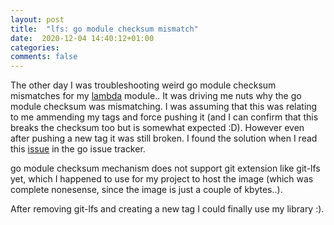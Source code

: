 ```yaml
---
layout: post
title:  "lfs: go module checksum mismatch"
date:  2020-12-04 14:40:12+01:00
categories: 
comments: false
---
```


The other day I was troubleshooting weird go module checksum mismatches for my [lambda](https://github.com/4thel00z/lambda) module..
It was driving me nuts why the go module checksum was mismatching.
I was assuming that this was relating to me ammending my tags and force pushing it (and I can confirm that this breaks the checksum too but is somewhat expected :D).
However even after pushing a new tag it was still broken.
I found the solution when I read this [issue](https://github.com/golang/go/issues/39720) in the go issue tracker.

go module checksum mechanism does not support git extension like git-lfs yet, which I happened to use for my project to host the image (which was complete nonesense, since the image is just a couple of kbytes..).

After removing git-lfs and creating a new tag I could finally use my library :).
